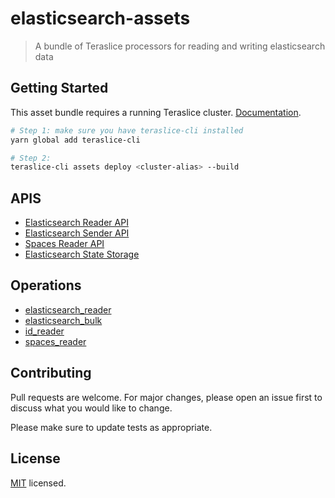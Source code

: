 # elasticsearch-assets

> A bundle of Teraslice processors for reading and writing elasticsearch data

## Getting Started

This asset bundle requires a running Teraslice cluster. [Documentation](https://github.com/terascope/teraslice/blob/master/README.md).

```bash
# Step 1: make sure you have teraslice-cli installed
yarn global add teraslice-cli

# Step 2:
teraslice-cli assets deploy <cluster-alias> --build
```

## APIS

* [Elasticsearch Reader API](./docs/asset/apis/elasticsearch_reader_api.md)
* [Elasticsearch Sender API](./docs/asset/apis/elasticsearch_sender_api.md)
* [Spaces Reader API](./docs/asset/apis/spaces_reader_api.md)
* [Elasticsearch State Storage](./docs/asset/apis/elasticsearch_state_storage.md)

## Operations

* [elasticsearch_reader](./docs/asset/operations/elasticsearch_reader.md)
* [elasticsearch_bulk](./docs/asset/operations/elasticsearch_bulk.md)
* [id_reader](./docs/asset/operations/id_reader.md)
* [spaces_reader](./docs/asset/operations/spaces_reader.md)

## Contributing

Pull requests are welcome. For major changes, please open an issue first to discuss what you would like to change.

Please make sure to update tests as appropriate.

## License

[MIT](./LICENSE) licensed.
